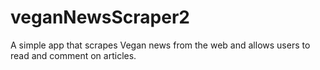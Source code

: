 # veganNewsScraper2
A simple app that scrapes Vegan news from the web and allows users to read and comment on articles.
